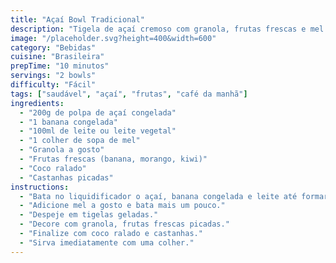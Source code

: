 ```yaml
---
title: "Açaí Bowl Tradicional"
description: "Tigela de açaí cremoso com granola, frutas frescas e mel. Perfeito para um café da manhã saudável!"
image: "/placeholder.svg?height=400&width=600"
category: "Bebidas"
cuisine: "Brasileira"
prepTime: "10 minutos"
servings: "2 bowls"
difficulty: "Fácil"
tags: ["saudável", "açaí", "frutas", "café da manhã"]
ingredients:
  - "200g de polpa de açaí congelada"
  - "1 banana congelada"
  - "100ml de leite ou leite vegetal"
  - "1 colher de sopa de mel"
  - "Granola a gosto"
  - "Frutas frescas (banana, morango, kiwi)"
  - "Coco ralado"
  - "Castanhas picadas"
instructions:
  - "Bata no liquidificador o açaí, banana congelada e leite até formar um creme espesso."
  - "Adicione mel a gosto e bata mais um pouco."
  - "Despeje em tigelas geladas."
  - "Decore com granola, frutas frescas picadas."
  - "Finalize com coco ralado e castanhas."
  - "Sirva imediatamente com uma colher."
---
```

